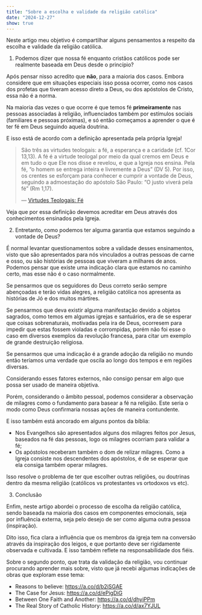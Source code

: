 ```yaml
---
title: "Sobre a escolha e validade da religião católica"
date: "2024-12-27"
show: true
---
```


Neste artigo meu objetivo é compartilhar alguns pensamentos a respeito da
escolha e validade da religião católica.

1.  Podemos dizer que nossa fé enquanto cristãos católicos pode ser realmente
    baseada em Deus desde o princípio?

Após pensar nisso acredito que **não**, para a maioria dos casos. Embora considere
que em situações especiais isso possa ocorrer, como nos casos dos profetas que
tiveram acesso direto a Deus, ou dos apóstolos de Cristo, essa não é a norma.

Na maioria das vezes o que ocorre é que temos fé **primeiramente** nas pessoas
associadas à religião, influenciados também por estímulos sociais (familiares e
pessoas próximas), e só então começamos a aprender o que é ter fé em Deus
seguindo aquela doutrina.

E isso está de acordo com a definição apresentada pela própria Igreja!

> São três as virtudes teologais: a fé, a esperança e a caridade (cf. 1Cor
> 13,13). A fé é a virtude teologal por meio da qual cremos em Deus e em tudo o
> que Ele nos disse e revelou, e que a Igreja nos ensina. Pela fé, “o homem se
> entrega inteira e livremente a Deus” (DV 5). Por isso, os crentes se esforçam
> para conhecer e cumprir a vontade de Deus, seguindo a admoestação do apóstolo
> São Paulo: “O justo viverá pela fé” (Rm 1,17).
>
> &#x2014; [Virtudes Teologais: Fé](https://www.arquidiocesedegoiania.org.br/arquidiocese/palavra-do-arcebispo/91-virtudes-teologais-fe)

Veja que por essa definição devemos acreditar em Deus através dos conhecimentos
ensinados pela Igreja.

2.  Entretanto, como podemos ter alguma garantia que estamos seguindo a vontade
    de Deus?

É normal levantar questionamentos sobre a validade desses ensinamentos, visto
que são apresentados para nós vinculados a outras pessoas de carne e osso, ou
são histórias de pessoas que viveram a milhares de anos. Podemos pensar que
existe uma indicação clara que estamos no caminho certo, mas esse não é o caso
normalmente.

Se pensarmos que os seguidores do Deus correto serão sempre abençoadas e terão
vidas alegres, a religião católica nos apresenta as histórias de Jó e dos muitos
mártires.

Se pensarmos que deva existir alguma manifestação devido a objetos sagrados,
como temos em algumas igrejas e santuários, era de se esperar que coisas
sobrenaturais, motivadas pela ira de Deus, ocorresem para impedir que estas
fossem violadas e corrompidas, porém não foi esse o caso em diversos exemplos da
revolução francesa, para citar um exemplo de grande destruição religiosa.

Se pensarmos que uma indicação é a grande adoção da religião no mundo então
teríamos uma verdade que oscila ao longo dos tempos e em regiões diversas.

Considerando esses fatores externos, não consigo pensar em algo que possa ser
usado de maneira objetiva.

Porém, considerando o âmbito pessoal, podemos considerar a observação de
milagres como o fundamento para basear a fé na religião. Este seria o modo como
Deus confirmaria nossas ações de maneira contundente.

E isso também está ancorado em alguns pontos da bíblia:

-   Nos Evangelhos são apresentados alguns dos milagres feitos por Jesus, baseados
    na fé das pessoas, logo os milagres ocorriam para validar a fé;
-   Os apóstolos receberam também o dom de relizar milagres. Como a Igreja
    consiste nos descendentes dos apóstolos, é de se esperar que ela consiga
    também operar milagres.

Isso resolve o problema de ter que escolher outras religiões, ou doutrinas
dentro da mesma religião (católicos vs protestantes vs ortodoxos vs etc).

3.  Conclusão

Enfim, neste artigo abordei o processo de escolha da religião católica, sendo baseada
na maioria dos casos em componentes emocionais, seja por influência externa,
seja pelo desejo de ser como alguma outra pessoa (inspiração).

Dito isso, fica clara a influência que os membros da igreja tem na conversão
através da inspiração dos leigos, e que portanto deve ser rigidamente observada
e cultivada. E isso também reflete na responsabilidade dos fiéis.

Sobre o segundo ponto, que trata da validação da religião, vou continuar
procurando aprender mais sobre, visto que já recebi algumas indicações de obras
que exploram esse tema:

-   Reasons to believe: <https://a.co/d/b2iSGAE>
-   The Case for Jesus: <https://a.co/d/ePigDiG>
-   Between One Faith and Another: <https://a.co/d/dhyiPPm>
-   The Real Story of Catholic History: <https://a.co/d/ax7YJUL>
